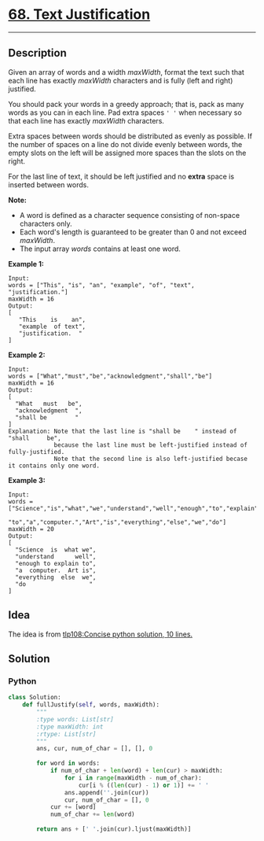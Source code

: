 # [68. Text Justification](https://leetcode.com/problems/text-justification/description/)
---

## Description

Given an array of words and a width *maxWidth*, format the text such that each line has exactly *maxWidth* characters and is fully (left and right) justified.

You should pack your words in a greedy approach; that is, pack as many words as you can in each line. Pad extra spaces `' '` when necessary so that each line has exactly *maxWidth* characters.

Extra spaces between words should be distributed as evenly as possible. If the number of spaces on a line do not divide evenly between words, the empty slots on the left will be assigned more spaces than the slots on the right.

For the last line of text, it should be left justified and no **extra** space is inserted between words.

**Note:**

 - A word is defined as a character sequence consisting of non-space characters only.
 - Each word's length is guaranteed to be greater than 0 and not exceed *maxWidth*.
 - The input array *words* contains at least one word.
 
**Example 1:**

```
Input:
words = ["This", "is", "an", "example", "of", "text", "justification."]
maxWidth = 16
Output:
[
   "This    is    an",
   "example  of text",
   "justification.  "
]
```

**Example 2:**

```
Input:
words = ["What","must","be","acknowledgment","shall","be"]
maxWidth = 16
Output:
[
  "What   must   be",
  "acknowledgment  ",
  "shall be        "
]
Explanation: Note that the last line is "shall be    " instead of "shall     be",
             because the last line must be left-justified instead of fully-justified.
             Note that the second line is also left-justified becase it contains only one word.
```

**Example 3:**

```
Input:
words = ["Science","is","what","we","understand","well","enough","to","explain",
         "to","a","computer.","Art","is","everything","else","we","do"]
maxWidth = 20
Output:
[
  "Science  is  what we",
  "understand      well",
  "enough to explain to",
  "a  computer.  Art is",
  "everything  else  we",
  "do                  "
]
```

## Idea

The idea is from [tlp108:Concise python solution, 10 lines.](https://leetcode.com/problems/text-justification/discuss/24891/Concise-python-solution-10-lines.)

## Solution

### Python

```python
class Solution:
    def fullJustify(self, words, maxWidth):
        """
        :type words: List[str]
        :type maxWidth: int
        :rtype: List[str]
        """
        ans, cur, num_of_char = [], [], 0
        
        for word in words:
            if num_of_char + len(word) + len(cur) > maxWidth:
                for i in range(maxWidth - num_of_char):
                    cur[i % ((len(cur) - 1) or 1)] += ' '
                ans.append(''.join(cur))
                cur, num_of_char = [], 0
            cur += [word]
            num_of_char += len(word)
            
        return ans + [' '.join(cur).ljust(maxWidth)]
```
